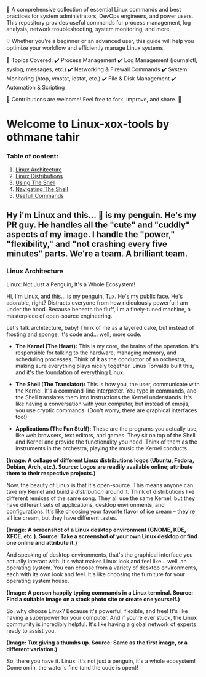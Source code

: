 🚀 A comprehensive collection of essential Linux commands and best practices for system administrators, DevOps engineers, and power users. This repository provides useful commands for process management, log analysis, network troubleshooting, system monitoring, and more.

💡 Whether you're a beginner or an advanced user, this guide will help you optimize your workflow and efficiently manage Linux systems.

🔹 Topics Covered:
✔️ Process Management
✔️ Log Management (journalctl, syslog, messages, etc.)
✔️ Networking & Firewall Commands
✔️ System Monitoring (htop, vmstat, iostat, etc.)
✔️ File & Disk Management
✔️ Automation & Scripting

📖 Contributions are welcome! Feel free to fork, improve, and share. 🚀


# Welcome to Linux-xox-tools by othmane tahir 

### Table of content:
1. [Linux Architecture](#linux-architecture)
1. [Linux Distributions](#Linux-Distributions)
1. [Using The Shell](#Using-The-Shell)
1. [Navigating The Shell](#Navigating-The-Shell)
1. [Usefull Commands](#Usefull-Commands)

## Hy i'm Linux  and this... 🐧 is my penguin. He's my PR guy.  He handles all the "cute" and "cuddly" aspects of my image. I handle the "power," "flexibility," and "not crashing every five minutes" parts.  We're a team. A brilliant team.

### Linux Architecture 
Linux: Not Just a Penguin, It's a Whole Ecosystem!

Hi, I'm Linux, and this... is my penguin, Tux. He's my public face.  He's adorable, right?  Distracts everyone from how ridiculously powerful I am under the hood.  Because beneath the fluff, I'm a finely-tuned machine, a masterpiece of open-source engineering.

Let's talk architecture, baby!  Think of me as a layered cake, but instead of frosting and sponge, it's code and… well, more code.

*   **The Kernel (The Heart):** This is my core, the brains of the operation.  It's responsible for talking to the hardware, managing memory, and scheduling processes.  Think of it as the conductor of an orchestra, making sure everything plays nicely together.  Linus Torvalds built this, and it's the foundation of everything Linux.

*   **The Shell (The Translator):** This is how you, the user, communicate with the Kernel.  It's a command-line interpreter.  You type in commands, and the Shell translates them into instructions the Kernel understands.  It's like having a conversation with your computer, but instead of emojis, you use cryptic commands.  (Don't worry, there are graphical interfaces too!)

*   **Applications (The Fun Stuff):** These are the programs you actually use, like web browsers, text editors, and games.  They sit on top of the Shell and Kernel and provide the functionality you need.  Think of them as the instruments in the orchestra, playing the music the Kernel conducts.

**(Image: A collage of different Linux distributions logos (Ubuntu, Fedora, Debian, Arch, etc.). Source: Logos are readily available online; attribute them to their respective projects.)**

Now, the beauty of Linux is that it's open-source.  This means anyone can take my Kernel and build a *distribution* around it.  Think of distributions like different remixes of the same song.  They all use the same Kernel, but they have different sets of applications, desktop environments, and configurations.  It's like choosing your favorite flavor of ice cream – they're all ice cream, but they have different tastes.

**(Image: A screenshot of a Linux desktop environment (GNOME, KDE, XFCE, etc.). Source: Take a screenshot of your own Linux desktop or find one online and attribute it.)**

And speaking of desktop environments, that's the graphical interface you actually interact with.  It's what makes Linux look and feel like… well, an operating system.  You can choose from a variety of desktop environments, each with its own look and feel.  It's like choosing the furniture for your operating system house.

**(Image: A person happily typing commands in a Linux terminal. Source: Find a suitable image on a stock photo site or create one yourself.)**

So, why choose Linux?  Because it's powerful, flexible, and free!  It's like having a superpower for your computer.  And if you're ever stuck, the Linux community is incredibly helpful.  It's like having a global network of experts ready to assist you.

**(Image: Tux giving a thumbs up. Source: Same as the first image, or a different variation.)**

So, there you have it. Linux: It's not just a penguin, it's a whole ecosystem!  Come on in, the water's fine (and the code is open)!
